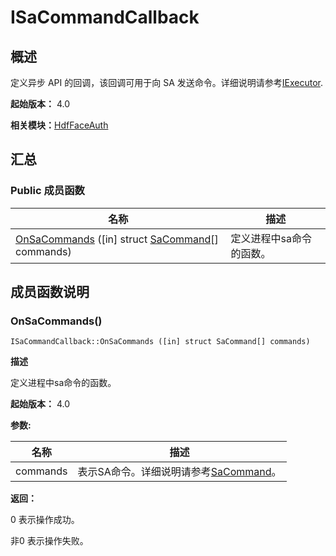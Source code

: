 # ISaCommandCallback


## 概述

定义异步 API 的回调，该回调可用于向 SA 发送命令。详细说明请参考[IExecutor](interface_i_executor_faceauth_v11.md).

**起始版本：** 4.0

**相关模块：**[HdfFaceAuth](_hdf_face_auth_v11.md)


## 汇总


### Public 成员函数

| 名称 | 描述 | 
| -------- | -------- |
| [OnSaCommands](#onsacommands) ([in] struct [SaCommand](_sa_command_faceauth_v11.md)[] commands) | 定义进程中sa命令的函数。  | 


## 成员函数说明


### OnSaCommands()

```
ISaCommandCallback::OnSaCommands ([in] struct SaCommand[] commands)
```
**描述**

定义进程中sa命令的函数。

**起始版本：** 4.0

**参数:**

| 名称 | 描述 | 
| -------- | -------- |
| commands | 表示SA命令。详细说明请参考[SaCommand](_sa_command_faceauth_v11.md)。 | 

**返回：**

0 表示操作成功。

非0 表示操作失败。
